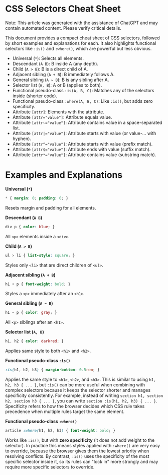 <!-- ********************* -->

# CSS Selectors Cheat Sheet

<!-- ********************* -->

Note: This article was generated with the assistance of ChatGPT and may contain automated content. Please verify critical details.

This document provides a compact cheat sheet of CSS selectors, followed by short examples and explanations for each. It also highlights functional selectors like `:is()` and `:where()`, which are powerful but less obvious.

* Universal (`*`): Selects all elements.
* Descendant (`A B`): B inside A (any depth).
* Child (`A > B`): B is a direct child of A.
* Adjacent sibling (`A + B`): B immediately follows A.
* General sibling (`A ~ B`): B is any sibling after A.
* Selector list (`A, B`): A or B (applies to both).
* Functional pseudo-class `:is(A, B, C)`: Matches any of the selectors inside (shorter code).
* Functional pseudo-class `:where(A, B, C)`: Like `:is()`, but adds zero specificity.
* Attribute `[attr]`: Elements with the attribute.
* Attribute `[attr="value"]`: Attribute equals value.
* Attribute `[attr~="value"]`: Attribute contains value in a space-separated list.
* Attribute `[attr|="value"]`: Attribute starts with value (or value-… with hyphen).
* Attribute `[attr^="value"]`: Attribute starts with value (prefix match).
* Attribute `[attr$="value"]`: Attribute ends with value (suffix match).
* Attribute `[attr*="value"]`: Attribute contains value (substring match).

<!-- ********************* -->

# Examples and Explanations

<!-- ********************* -->

**Universal (`*`)**

```css
* { margin: 0; padding: 0; }
```

Resets margin and padding for all elements.

**Descendant (`A B`)**

```css
div p { color: blue; }
```

All `<p>` elements inside a `<div>`.

**Child (`A > B`)**

```css
ul > li { list-style: square; }
```

Styles only `<li>` that are direct children of `<ul>`.

**Adjacent sibling (`A + B`)**

```css
h1 + p { font-weight: bold; }
```

Styles a `<p>` immediately after an `<h1>`.

**General sibling (`A ~ B`)**

```css
h1 ~ p { color: gray; }
```

All `<p>` siblings after an `<h1>`.

**Selector list (`A, B`)**

```css
h1, h2 { color: darkred; }
```

Applies same style to both `<h1>` and `<h2>`.

**Functional pseudo-class `:is()`**

```css
:is(h1, h2, h3) { margin-bottom: 0.5rem; }
```

Applies the same style to `<h1>`, `<h2>`, and `<h3>`. This is similar to using `h1, h2, h3 { ... }`, but `:is()` can be more useful when combining with complex selectors because it keeps the selector shorter and manages specificity consistently. For example, instead of writing `section h1, section h2, section h3 { ... }`, you can write `section :is(h1, h2, h3) { ... }`. Specificity refers to how the browser decides which CSS rule takes precedence when multiple rules target the same element.

**Functional pseudo-class `:where()`**

```css
article :where(h1, h2, h3) { font-weight: bold; }
```

Works like `:is()`, but with **zero specificity** (it does not add weight to the selector). In practice this means styles applied with `:where()` are very easy to override, because the browser gives them the lowest priority when resolving conflicts. By contrast, `:is()` uses the specificity of the most specific selector inside it, so its rules can "lock in" more strongly and may require more specific selectors to override.
